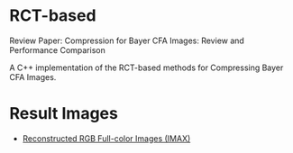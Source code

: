 # RCT-based
Review Paper: Compression for Bayer CFA Images: Review and Performance Comparison

A C++ implementation of the RCT-based methods for Compressing Bayer CFA Images.

# Result Images

* [Reconstructed RGB Full-color Images (IMAX)](https://drive.google.com/drive/folders/1gO5IuMQBCehXSxt_5OFr4HwdhNsKpPue?usp=sharing)
